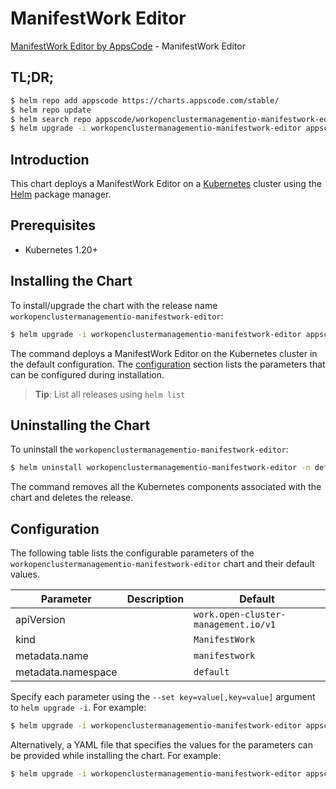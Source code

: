 # ManifestWork Editor

[ManifestWork Editor by AppsCode](https://appscode.com) - ManifestWork Editor

## TL;DR;

```bash
$ helm repo add appscode https://charts.appscode.com/stable/
$ helm repo update
$ helm search repo appscode/workopenclustermanagementio-manifestwork-editor --version=v0.17.0
$ helm upgrade -i workopenclustermanagementio-manifestwork-editor appscode/workopenclustermanagementio-manifestwork-editor -n default --create-namespace --version=v0.17.0
```

## Introduction

This chart deploys a ManifestWork Editor on a [Kubernetes](http://kubernetes.io) cluster using the [Helm](https://helm.sh) package manager.

## Prerequisites

- Kubernetes 1.20+

## Installing the Chart

To install/upgrade the chart with the release name `workopenclustermanagementio-manifestwork-editor`:

```bash
$ helm upgrade -i workopenclustermanagementio-manifestwork-editor appscode/workopenclustermanagementio-manifestwork-editor -n default --create-namespace --version=v0.17.0
```

The command deploys a ManifestWork Editor on the Kubernetes cluster in the default configuration. The [configuration](#configuration) section lists the parameters that can be configured during installation.

> **Tip**: List all releases using `helm list`

## Uninstalling the Chart

To uninstall the `workopenclustermanagementio-manifestwork-editor`:

```bash
$ helm uninstall workopenclustermanagementio-manifestwork-editor -n default
```

The command removes all the Kubernetes components associated with the chart and deletes the release.

## Configuration

The following table lists the configurable parameters of the `workopenclustermanagementio-manifestwork-editor` chart and their default values.

|     Parameter      | Description |                     Default                     |
|--------------------|-------------|-------------------------------------------------|
| apiVersion         |             | <code>work.open-cluster-management.io/v1</code> |
| kind               |             | <code>ManifestWork</code>                       |
| metadata.name      |             | <code>manifestwork</code>                       |
| metadata.namespace |             | <code>default</code>                            |


Specify each parameter using the `--set key=value[,key=value]` argument to `helm upgrade -i`. For example:

```bash
$ helm upgrade -i workopenclustermanagementio-manifestwork-editor appscode/workopenclustermanagementio-manifestwork-editor -n default --create-namespace --version=v0.17.0 --set apiVersion=work.open-cluster-management.io/v1
```

Alternatively, a YAML file that specifies the values for the parameters can be provided while
installing the chart. For example:

```bash
$ helm upgrade -i workopenclustermanagementio-manifestwork-editor appscode/workopenclustermanagementio-manifestwork-editor -n default --create-namespace --version=v0.17.0 --values values.yaml
```
